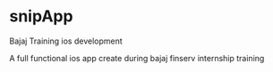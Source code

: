 # snipApp
Bajaj Training ios development



A full functional ios app create during bajaj finserv internship training
